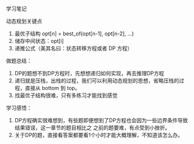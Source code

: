 学习笔记

动态规划关键点

1. 最优子结构 opt[n] = best_of(opt[n-1], opt[n-2], …)
2. 储存中间状态：opt[i]
3. 递推公式（美其名曰：状态转移方程或者 DP 方程）

做题总结：

1. DP的题想不到DP方程时，先想想递归如何实现，再去推理DP方程
2. 递归就是压栈，出栈的过程，我们可以利用动态规划的思想，省略压栈的过程，直接从 bottom 到 top。
3. 找最优子结构很难，只有多练习才能找到感觉

学习感悟：

1. DP方程确实很难想到，有些题即便想到了DP方程也会因为一些边界条件导致结果错误，这一章节的题目相比之
之前的题要难，有点受到小挫折。
2. 关于DP的题，直接看答案都要看1个小时才能大概理解，不知道该怎么办。
